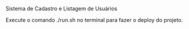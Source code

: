Sistema de Cadastro e Listagem de Usuários

Execute o comando ./run.sh no terminal para fazer o deploy do projeto.
